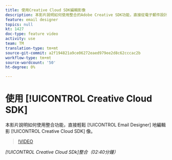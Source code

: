 ```yaml
---
title: 使用Creative Cloud SDK編輯影像
description: 本影片說明如何使用整合的Adobe Creative SDK功能，直接從電子郵件設計人員輕鬆編輯影像。
feature: email designer
topics: null
kt: 1427
doc-type: feature video
activity: use
team: TM
translation-type: tm+mt
source-git-commit: a2f194821a9ce06272eaed979ee2d8c62cccac2b
workflow-type: tm+mt
source-wordcount: '50'
ht-degree: 0%

---
```



# 使用 [!UICONTROL Creative Cloud SDK]

本影片說明如何使用整合功能，直接輕鬆 [!UICONTROL Email Designer] 地編輯影 [!UICONTROL Creative Cloud SDK] 像。

>[!VIDEO](https://video.tv.adobe.com/v/23117?quality=12)

*[!UICONTROL Creative Cloud SDk]整合（02:40分鐘）*
